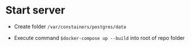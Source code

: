 # Start server
- Create folder `/var/constainers/postgres/data`


- Execute command `$docker-compose up --build` into root of repo folder 
